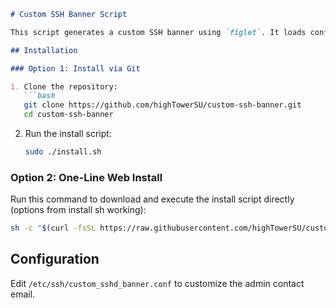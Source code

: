 ```markdown
# Custom SSH Banner Script

This script generates a custom SSH banner using `figlet`. It loads configuration from `/etc/ssh/custom_sshd_banner.conf`, where you can set the admin contact email and warning message. The banner is saved in `/srv/ssh/banner`, and recommended `sshd_config` settings are displayed.

## Installation

### Option 1: Install via Git

1. Clone the repository:
   ```bash
   git clone https://github.com/highTowerSU/custom-ssh-banner.git
   cd custom-ssh-banner
   ```

2. Run the install script:
   ```bash
   sudo ./install.sh
   ```

### Option 2: One-Line Web Install

Run this command to download and execute the install script directly (options from install sh working):
   ```bash
   sh -c "$(curl -fsSL https://raw.githubusercontent.com/highTowerSU/custom-ssh-banner/main/webinstall.sh)"
   ```

## Configuration

Edit `/etc/ssh/custom_sshd_banner.conf` to customize the admin contact email.
